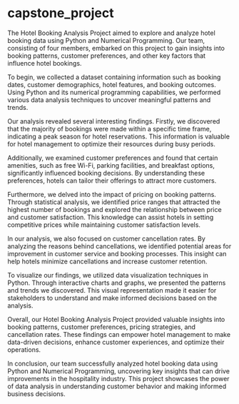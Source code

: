 # capstone_project
The Hotel Booking Analysis Project aimed to explore and analyze hotel booking data using Python and Numerical Programming. Our team, consisting of four members, embarked on this project to gain insights into booking patterns, customer preferences, and other key factors that influence hotel bookings.

To begin, we collected a dataset containing information such as booking dates, customer demographics, hotel features, and booking outcomes. Using Python and its numerical programming capabilities, we performed various data analysis techniques to uncover meaningful patterns and trends.

Our analysis revealed several interesting findings. Firstly, we discovered that the majority of bookings were made within a specific time frame, indicating a peak season for hotel reservations. This information is valuable for hotel management to optimize their resources during busy periods.

Additionally, we examined customer preferences and found that certain amenities, such as free Wi-Fi, parking facilities, and breakfast options, significantly influenced booking decisions. By understanding these preferences, hotels can tailor their offerings to attract more customers.

Furthermore, we delved into the impact of pricing on booking patterns. Through statistical analysis, we identified price ranges that attracted the highest number of bookings and explored the relationship between price and customer satisfaction. This knowledge can assist hotels in setting competitive prices while maintaining customer satisfaction levels.

In our analysis, we also focused on customer cancellation rates. By analyzing the reasons behind cancellations, we identified potential areas for improvement in customer service and booking processes. This insight can help hotels minimize cancellations and increase customer retention.

To visualize our findings, we utilized data visualization techniques in Python. Through interactive charts and graphs, we presented the patterns and trends we discovered. This visual representation made it easier for stakeholders to understand and make informed decisions based on the analysis.

Overall, our Hotel Booking Analysis Project provided valuable insights into booking patterns, customer preferences, pricing strategies, and cancellation rates. These findings can empower hotel management to make data-driven decisions, enhance customer experiences, and optimize their operations.

In conclusion, our team successfully analyzed hotel booking data using Python and Numerical Programming, uncovering key insights that can drive improvements in the hospitality industry. This project showcases the power of data analysis in understanding customer behavior and making informed business decisions.
